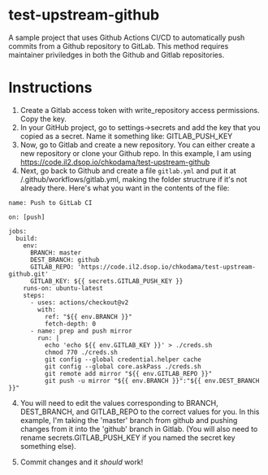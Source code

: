 # test-upstream-github
A sample project that uses Github Actions CI/CD to automatically push commits from a Github repository to GitLab. This method requires maintainer priviledges in both the Github and Gitlab repositories.

# Instructions

1. Create a Gitlab access token with write_repository access permissions. Copy the key.
2. In your GitHub project, go to settings->secrets and add the key that you copied as a secret. Name it something like: GITLAB_PUSH_KEY
3. Now, go to Gitlab and create a new repository. You can either create a new repository or clone your Github repo. In this example, I am using https://code.il2.dsop.io/chkodama/test-upstream-github
3. Next, go back to Github and create a file `gitlab.yml` and put it at /.github/workflows/gitlab.yml, making the folder structrure if it's not already there. Here's what you want in the contents of the file: 

```
name: Push to GitLab CI

on: [push]

jobs:
  build:
    env:
      BRANCH: master
      DEST_BRANCH: github
      GITLAB_REPO: 'https://code.il2.dsop.io/chkodama/test-upstream-github.git'
      GITLAB_KEY: ${{ secrets.GITLAB_PUSH_KEY }}
    runs-on: ubuntu-latest
    steps:
      - uses: actions/checkout@v2
        with: 
          ref: "${{ env.BRANCH }}"
          fetch-depth: 0
      - name: prep and push mirror
        run: |
          echo 'echo ${{ env.GITLAB_KEY }}' > ./creds.sh
          chmod 770 ./creds.sh
          git config --global credential.helper cache
          git config --global core.askPass ./creds.sh
          git remote add mirror "${{ env.GITLAB_REPO }}"
          git push -u mirror "${{ env.BRANCH }}":"${{ env.DEST_BRANCH }}"
```

4. You will need to edit the values corresponding to BRANCH, DEST_BRANCH, and GITLAB_REPO to the correct values for you. In this example, I'm taking the 'master' branch from github and pushing changes from it into the 'github' branch in Gitlab. (You will also need to rename secrets.GITLAB_PUSH_KEY if you named the secret key something else).

5. Commit changes and it *should* work!
